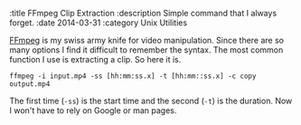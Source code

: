 :title FFmpeg Clip Extraction
:description Simple command that I always forget.
:date 2014-03-31
:category Unix Utilities

<p><a href="http://www.ffmpeg.org/">FFmpeg</a> is my swiss army knife for video manipulation.
Since there are so many options I find it difficult to remember the syntax.
The most common function I use is extracting a clip.
So here it is.</p>

<pre><code>ffmpeg -i input.mp4 -ss [hh:mm:ss.x] -t [hh:mm::ss.x] -c copy output.mp4
</code></pre>

<p>The first time (<code>-ss</code>) is the start time and the second (<code>-t</code>) is the duration.
Now I won&#39;t have to rely on Google or man pages.</p>
